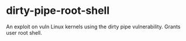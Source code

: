 # dirty-pipe-root-shell
An exploit on vuln Linux kernels using the dirty pipe vulnerability. Grants user root shell. 
